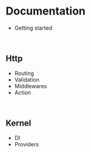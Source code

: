 # Documentation

- Getting started
<br>


## Http
- Routing
- Validation
- Middlewares
- Action

<br>

## Kernel
- DI
- Providers
